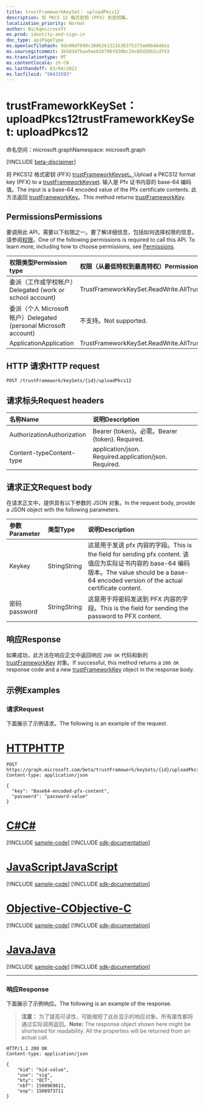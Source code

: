 ```yaml
---
title: trustFrameworkKeySet： uploadPkcs12
description: 将 PKCS 12 格式密钥 (PFX) 到密钥集。
localization_priority: Normal
author: Nickgmicrosoft
ms.prod: identity-and-sign-in
doc_type: apiPageType
ms.openlocfilehash: 9de90df699c3086261321b38375373a00b464da1
ms.sourcegitcommit: 3b583d7baa9ae81b796fd30bc24c65d26b2cdf43
ms.translationtype: MT
ms.contentlocale: zh-CN
ms.lasthandoff: 03/04/2021
ms.locfileid: "50433593"
---
```

# <a name="trustframeworkkeyset-uploadpkcs12"></a><span data-ttu-id="7be16-103">trustFrameworkKeySet： uploadPkcs12</span><span class="sxs-lookup"><span data-stu-id="7be16-103">trustFrameworkKeySet: uploadPkcs12</span></span>

<span data-ttu-id="7be16-104">命名空间：microsoft.graph</span><span class="sxs-lookup"><span data-stu-id="7be16-104">Namespace: microsoft.graph</span></span>

[!INCLUDE [beta-disclaimer](../../includes/beta-disclaimer.md)]

<span data-ttu-id="7be16-105">将 PKCS12 格式密钥 (PFX) [trustFrameworkKeyset。](../resources/trustframeworkkeyset.md)</span><span class="sxs-lookup"><span data-stu-id="7be16-105">Upload a PKCS12 format key (PFX) to a [trustFrameworkKeyset](../resources/trustframeworkkeyset.md).</span></span> <span data-ttu-id="7be16-106">输入是 Pfx 证书内容的 base-64 编码值。</span><span class="sxs-lookup"><span data-stu-id="7be16-106">The input is a base-64 encoded value of the Pfx certificate contents.</span></span> <span data-ttu-id="7be16-107">此方法返回 [trustFrameworkKey](../resources/trustframeworkkey.md)。</span><span class="sxs-lookup"><span data-stu-id="7be16-107">This method returns [trustFrameworkKey](../resources/trustframeworkkey.md).</span></span>

## <a name="permissions"></a><span data-ttu-id="7be16-108">Permissions</span><span class="sxs-lookup"><span data-stu-id="7be16-108">Permissions</span></span>

<span data-ttu-id="7be16-p102">要调用此 API，需要以下权限之一。要了解详细信息，包括如何选择权限的信息，请参阅[权限](/graph/permissions-reference)。</span><span class="sxs-lookup"><span data-stu-id="7be16-p102">One of the following permissions is required to call this API. To learn more, including how to choose permissions, see [Permissions](/graph/permissions-reference).</span></span>

| <span data-ttu-id="7be16-111">权限类型</span><span class="sxs-lookup"><span data-stu-id="7be16-111">Permission type</span></span>                        | <span data-ttu-id="7be16-112">权限（从最低特权到最高特权）</span><span class="sxs-lookup"><span data-stu-id="7be16-112">Permissions (from least to most privileged)</span></span> |
|:---------------------------------------|:--------------------------------------------|
| <span data-ttu-id="7be16-113">委派（工作或学校帐户）</span><span class="sxs-lookup"><span data-stu-id="7be16-113">Delegated (work or school account)</span></span>     | <span data-ttu-id="7be16-114">TrustFrameworkKeySet.ReadWrite.All</span><span class="sxs-lookup"><span data-stu-id="7be16-114">TrustFrameworkKeySet.ReadWrite.All</span></span> |
| <span data-ttu-id="7be16-115">委派（个人 Microsoft 帐户）</span><span class="sxs-lookup"><span data-stu-id="7be16-115">Delegated (personal Microsoft account)</span></span> | <span data-ttu-id="7be16-116">不支持。</span><span class="sxs-lookup"><span data-stu-id="7be16-116">Not supported.</span></span> |
| <span data-ttu-id="7be16-117">Application</span><span class="sxs-lookup"><span data-stu-id="7be16-117">Application</span></span>                            | <span data-ttu-id="7be16-118">TrustFrameworkKeySet.ReadWrite.All</span><span class="sxs-lookup"><span data-stu-id="7be16-118">TrustFrameworkKeySet.ReadWrite.All</span></span> |

## <a name="http-request"></a><span data-ttu-id="7be16-119">HTTP 请求</span><span class="sxs-lookup"><span data-stu-id="7be16-119">HTTP request</span></span>

<!-- { "blockType": "ignored" } -->

```http
POST /trustFramework/keySets/{id}/uploadPkcs12
```

## <a name="request-headers"></a><span data-ttu-id="7be16-120">请求标头</span><span class="sxs-lookup"><span data-stu-id="7be16-120">Request headers</span></span>

| <span data-ttu-id="7be16-121">名称</span><span class="sxs-lookup"><span data-stu-id="7be16-121">Name</span></span>          | <span data-ttu-id="7be16-122">说明</span><span class="sxs-lookup"><span data-stu-id="7be16-122">Description</span></span>   |
|:--------------|:--------------|
| <span data-ttu-id="7be16-123">Authorization</span><span class="sxs-lookup"><span data-stu-id="7be16-123">Authorization</span></span> | <span data-ttu-id="7be16-p103">Bearer {token}。必需。</span><span class="sxs-lookup"><span data-stu-id="7be16-p103">Bearer {token}. Required.</span></span> |
| <span data-ttu-id="7be16-126">Content-type</span><span class="sxs-lookup"><span data-stu-id="7be16-126">Content-type</span></span>  | <span data-ttu-id="7be16-p104">application/json. Required.</span><span class="sxs-lookup"><span data-stu-id="7be16-p104">application/json. Required.</span></span> |

## <a name="request-body"></a><span data-ttu-id="7be16-129">请求正文</span><span class="sxs-lookup"><span data-stu-id="7be16-129">Request body</span></span>

<span data-ttu-id="7be16-130">在请求正文中，提供具有以下参数的 JSON 对象。</span><span class="sxs-lookup"><span data-stu-id="7be16-130">In the request body, provide a JSON object with the following parameters.</span></span>

| <span data-ttu-id="7be16-131">参数</span><span class="sxs-lookup"><span data-stu-id="7be16-131">Parameter</span></span>    | <span data-ttu-id="7be16-132">类型</span><span class="sxs-lookup"><span data-stu-id="7be16-132">Type</span></span>        | <span data-ttu-id="7be16-133">说明</span><span class="sxs-lookup"><span data-stu-id="7be16-133">Description</span></span> |
|:-------------|:------------|:------------|
|<span data-ttu-id="7be16-134">Key</span><span class="sxs-lookup"><span data-stu-id="7be16-134">key</span></span>|<span data-ttu-id="7be16-135">String</span><span class="sxs-lookup"><span data-stu-id="7be16-135">String</span></span>|<span data-ttu-id="7be16-136">这是用于发送 pfx 内容的字段。</span><span class="sxs-lookup"><span data-stu-id="7be16-136">This is the field for sending pfx content.</span></span> <span data-ttu-id="7be16-137">该值应为实际证书内容的 base-64 编码版本。</span><span class="sxs-lookup"><span data-stu-id="7be16-137">The value should be a base-64 encoded version of the actual certificate content.</span></span>|
|<span data-ttu-id="7be16-138">密码</span><span class="sxs-lookup"><span data-stu-id="7be16-138">password</span></span>|<span data-ttu-id="7be16-139">String</span><span class="sxs-lookup"><span data-stu-id="7be16-139">String</span></span>|<span data-ttu-id="7be16-140">这是用于将密码发送到 PFX 内容的字段。</span><span class="sxs-lookup"><span data-stu-id="7be16-140">This is the field for sending the password to PFX content.</span></span>|

## <a name="response"></a><span data-ttu-id="7be16-141">响应</span><span class="sxs-lookup"><span data-stu-id="7be16-141">Response</span></span>

<span data-ttu-id="7be16-142">如果成功，此方法在响应正文中返回响应 `200 OK` 代码和新的 [trustFrameworkKey](../resources/trustframeworkkey.md) 对象。</span><span class="sxs-lookup"><span data-stu-id="7be16-142">If successful, this method returns a `200 OK` response code and a new [trustFrameworkKey](../resources/trustframeworkkey.md) object in the response body.</span></span>

## <a name="examples"></a><span data-ttu-id="7be16-143">示例</span><span class="sxs-lookup"><span data-stu-id="7be16-143">Examples</span></span>

### <a name="request"></a><span data-ttu-id="7be16-144">请求</span><span class="sxs-lookup"><span data-stu-id="7be16-144">Request</span></span>

<span data-ttu-id="7be16-145">下面展示了示例请求。</span><span class="sxs-lookup"><span data-stu-id="7be16-145">The following is an example of the request.</span></span>

# <a name="http"></a>[<span data-ttu-id="7be16-146">HTTP</span><span class="sxs-lookup"><span data-stu-id="7be16-146">HTTP</span></span>](#tab/http)
<!-- {
  "blockType": "request",
  "name": "trustframeworkkeyset_uploadpkcs12"
}-->

```http
POST https://graph.microsoft.com/beta/trustFramework/keySets/{id}/uploadPkcs12
Content-type: application/json

{
  "key": "Base64-encoded-pfx-content",
  "password": "password-value"
}
```
# <a name="c"></a>[<span data-ttu-id="7be16-147">C#</span><span class="sxs-lookup"><span data-stu-id="7be16-147">C#</span></span>](#tab/csharp)
[!INCLUDE [sample-code](../includes/snippets/csharp/trustframeworkkeyset-uploadpkcs12-csharp-snippets.md)]
[!INCLUDE [sdk-documentation](../includes/snippets/snippets-sdk-documentation-link.md)]

# <a name="javascript"></a>[<span data-ttu-id="7be16-148">JavaScript</span><span class="sxs-lookup"><span data-stu-id="7be16-148">JavaScript</span></span>](#tab/javascript)
[!INCLUDE [sample-code](../includes/snippets/javascript/trustframeworkkeyset-uploadpkcs12-javascript-snippets.md)]
[!INCLUDE [sdk-documentation](../includes/snippets/snippets-sdk-documentation-link.md)]

# <a name="objective-c"></a>[<span data-ttu-id="7be16-149">Objective-C</span><span class="sxs-lookup"><span data-stu-id="7be16-149">Objective-C</span></span>](#tab/objc)
[!INCLUDE [sample-code](../includes/snippets/objc/trustframeworkkeyset-uploadpkcs12-objc-snippets.md)]
[!INCLUDE [sdk-documentation](../includes/snippets/snippets-sdk-documentation-link.md)]

# <a name="java"></a>[<span data-ttu-id="7be16-150">Java</span><span class="sxs-lookup"><span data-stu-id="7be16-150">Java</span></span>](#tab/java)
[!INCLUDE [sample-code](../includes/snippets/java/trustframeworkkeyset-uploadpkcs12-java-snippets.md)]
[!INCLUDE [sdk-documentation](../includes/snippets/snippets-sdk-documentation-link.md)]

---


### <a name="response"></a><span data-ttu-id="7be16-151">响应</span><span class="sxs-lookup"><span data-stu-id="7be16-151">Response</span></span>

<span data-ttu-id="7be16-152">下面展示了示例响应。</span><span class="sxs-lookup"><span data-stu-id="7be16-152">The following is an example of the response.</span></span>

> <span data-ttu-id="7be16-p106">**注意：** 为了提高可读性，可能缩短了此处显示的响应对象。所有属性都将通过实际调用返回。</span><span class="sxs-lookup"><span data-stu-id="7be16-p106">**Note:** The response object shown here might be shortened for readability. All the properties will be returned from an actual call.</span></span>

<!-- {
  "blockType": "response",
  "truncated": true,
  "@odata.type": "microsoft.graph.trustFrameworkKey"
} -->

```http
HTTP/1.1 200 OK
Content-type: application/json

{
    "kid": "kid-value",
    "use": "sig",
    "kty": "OCT",
    "nbf": 1508969811,
    "exp": 1508973711
}
```

<!-- uuid: 16cd6b66-4b1a-43a1-adaf-3a886856ed98
2019-02-04 14:57:30 UTC -->
<!-- {
  "type": "#page.annotation",
  "description": "trustFrameworkKeySet: uploadPkcs12",
  "keywords": "",
  "section": "documentation",
  "tocPath": ""
}-->


